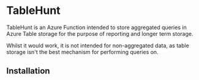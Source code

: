 # TableHunt

TableHunt is an Azure Function intended to store aggregated queries in Azure Table storage for the purpose of reporting and longer term storage.

Whilst it would work, it is not intended for non-aggregated data, as table storage isn't the best mechanism for performing queries on.

## Installation